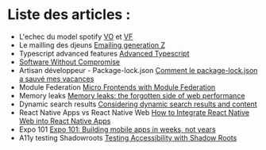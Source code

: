 # Liste des articles :

- L'echec du model spotify [VO](https://www.jeremiahlee.com/posts/failed-squad-goals/) et [VF](https://oyomy.fr/2020/04/l-echec-du-modele-spotify/)
- Le mailling des djeuns [Emailing generation Z](https://www.badsender.com/2022/01/24/emailing-generation-z/)
- Typescript advanced features [Advanced Typescript](https://kevinkreuzer.medium.com/advanced-typescript-43331bb4a875)
- [Software Without Compromise](https://tripleodeon.com/2022/01/software-without-compromise/)
- Artisan développeur - Package-lock.json [Comment le package-lock.json a sauvé mes vacances](https://artisandeveloppeur.fr/comment-le-package-lock-json-a-sauve-mes-vacances/)
- Module Federation [Micro Frontends with Module Federation](https://blog.bitsrc.io/simple-micro-frontend-example-using-module-federation-820f683499e5)
- Memory leaks [Memory leaks: the forgotten side of web performance](https://nolanlawson.com/2022/01/05/memory-leaks-the-forgotten-side-of-web-performance/amp/)
- Dynamic search results [Considering dynamic search results and content](https://www.scottohara.me/blog/2022/02/05/dynamic-results.html)
- React Native Apps vs React Native Web [How to Integrate React Native Web into React Native Apps](https://javascript.plainenglish.io/how-to-integrate-react-native-web-existing-react-native-apps-8e4964ad2f0b)
- Expo 101 [Expo 101: Building mobile apps in weeks, not years](https://dev.to/mauro_codes/expo-101-building-mobile-apps-in-weeks-not-years-aj1)
- A11y testing Shadowroots [Testing Accessibility with Shadow Roots](https://dev.to/westbrook/testing-accessibility-with-shadow-roots-55cm)
